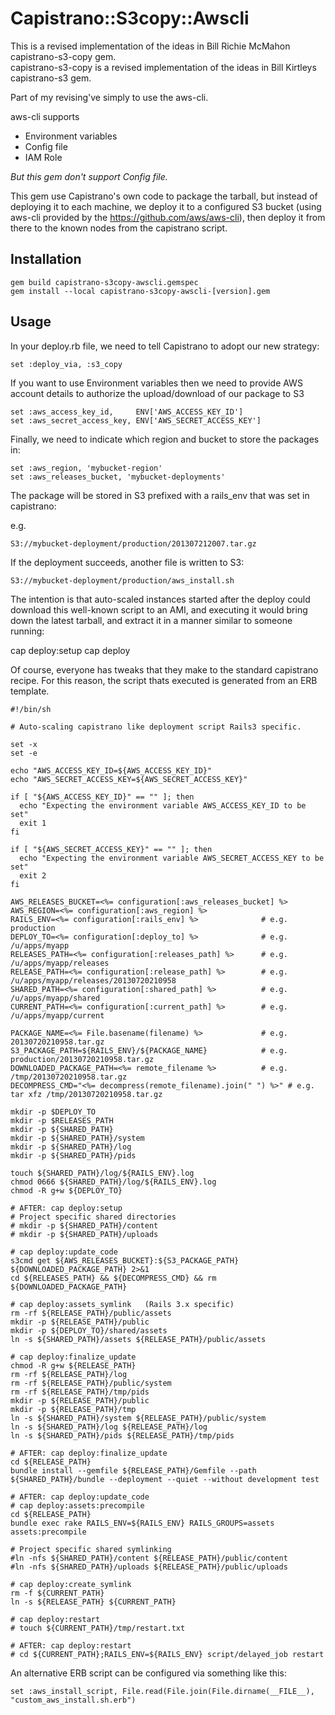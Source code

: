 # Capistrano::S3copy::Awscli

This is a revised implementation of the ideas in Bill Richie McMahon capistrano-s3-copy gem.   
capistrano-s3-copy is a revised implementation of the ideas in Bill Kirtleys capistrano-s3 gem.

Part of my revising've simply to use the aws-cli.

aws-cli supports 

* Environment variables
* Config file
* IAM Role

*But this gem don't support Config file.*

This gem use Capistrano's own code to package the tarball, but instead of deploying it to each
machine, we deploy it to a configured S3 bucket (using aws-cli provided by the https://github.com/aws/aws-cli),
then deploy it from there to the known nodes from the capistrano script.

## Installation
    
    gem build capistrano-s3copy-awscli.gemspec
    gem install --local capistrano-s3copy-awscli-[version].gem

## Usage

In your deploy.rb file, we need to tell Capistrano to adopt our new strategy:

    set :deploy_via, :s3_copy

If you want to use Environment variables then we need to provide AWS account details to authorize the upload/download of our 
package to S3

    set :aws_access_key_id,     ENV['AWS_ACCESS_KEY_ID']
    set :aws_secret_access_key, ENV['AWS_SECRET_ACCESS_KEY']

Finally, we need to indicate which region and bucket to store the packages in:

    set :aws_region, 'mybucket-region'
    set :aws_releases_bucket, 'mybucket-deployments'

The package will be stored in S3 prefixed with a rails_env that was set in capistrano:

e.g.

    S3://mybucket-deployment/production/201307212007.tar.gz

If the deployment succeeds, another file is written to S3:

    S3://mybucket-deployment/production/aws_install.sh

The intention is that auto-scaled instances started after the deploy could download this well-known script
to an AMI, and executing it would bring down the latest tarball, and extract it in a manner similar to
someone running:

  cap deploy:setup
  cap deploy

Of course, everyone has tweaks that they make to the standard capistrano recipe. For this reason, the script
thats executed is generated from an ERB template.


    #!/bin/sh

    # Auto-scaling capistrano like deployment script Rails3 specific.

    set -x
    set -e

    echo "AWS_ACCESS_KEY_ID=${AWS_ACCESS_KEY_ID}"
    echo "AWS_SECRET_ACCESS_KEY=${AWS_SECRET_ACCESS_KEY}"

    if [ "${AWS_ACCESS_KEY_ID}" == "" ]; then
      echo "Expecting the environment variable AWS_ACCESS_KEY_ID to be set"
      exit 1
    fi
    
    if [ "${AWS_SECRET_ACCESS_KEY}" == "" ]; then
      echo "Expecting the environment variable AWS_SECRET_ACCESS_KEY to be set"
      exit 2
    fi

    AWS_RELEASES_BUCKET=<%= configuration[:aws_releases_bucket] %>
    AWS_REGION=<%= configuration[:aws_region] %>
    RAILS_ENV=<%= configuration[:rails_env] %>              # e.g. production
    DEPLOY_TO=<%= configuration[:deploy_to] %>              # e.g. /u/apps/myapp
    RELEASES_PATH=<%= configuration[:releases_path] %>      # e.g. /u/apps/myapp/releases
    RELEASE_PATH=<%= configuration[:release_path] %>        # e.g. /u/apps/myapp/releases/20130720210958
    SHARED_PATH=<%= configuration[:shared_path] %>          # e.g. /u/apps/myapp/shared
    CURRENT_PATH=<%= configuration[:current_path] %>        # e.g. /u/apps/myapp/current

    PACKAGE_NAME=<%= File.basename(filename) %>             # e.g. 20130720210958.tar.gz
    S3_PACKAGE_PATH=${RAILS_ENV}/${PACKAGE_NAME}            # e.g. production/20130720210958.tar.gz
    DOWNLOADED_PACKAGE_PATH=<%= remote_filename %>          # e.g. /tmp/20130720210958.tar.gz
    DECOMPRESS_CMD="<%= decompress(remote_filename).join(" ") %>" # e.g. tar xfz /tmp/20130720210958.tar.gz

    mkdir -p $DEPLOY_TO
    mkdir -p $RELEASES_PATH
    mkdir -p ${SHARED_PATH}
    mkdir -p ${SHARED_PATH}/system
    mkdir -p ${SHARED_PATH}/log
    mkdir -p ${SHARED_PATH}/pids

    touch ${SHARED_PATH}/log/${RAILS_ENV}.log
    chmod 0666 ${SHARED_PATH}/log/${RAILS_ENV}.log
    chmod -R g+w ${DEPLOY_TO}

    # AFTER: cap deploy:setup
    # Project specific shared directories
    # mkdir -p ${SHARED_PATH}/content
    # mkdir -p ${SHARED_PATH}/uploads

    # cap deploy:update_code
    s3cmd get ${AWS_RELEASES_BUCKET}:${S3_PACKAGE_PATH} ${DOWNLOADED_PACKAGE_PATH} 2>&1
    cd ${RELEASES_PATH} && ${DECOMPRESS_CMD} && rm ${DOWNLOADED_PACKAGE_PATH}

    # cap deploy:assets_symlink   (Rails 3.x specific)
    rm -rf ${RELEASE_PATH}/public/assets
    mkdir -p ${RELEASE_PATH}/public
    mkdir -p ${DEPLOY_TO}/shared/assets
    ln -s ${SHARED_PATH}/assets ${RELEASE_PATH}/public/assets

    # cap deploy:finalize_update
    chmod -R g+w ${RELEASE_PATH}
    rm -rf ${RELEASE_PATH}/log
    rm -rf ${RELEASE_PATH}/public/system
    rm -rf ${RELEASE_PATH}/tmp/pids
    mkdir -p ${RELEASE_PATH}/public
    mkdir -p ${RELEASE_PATH}/tmp
    ln -s ${SHARED_PATH}/system ${RELEASE_PATH}/public/system
    ln -s ${SHARED_PATH}/log ${RELEASE_PATH}/log
    ln -s ${SHARED_PATH}/pids ${RELEASE_PATH}/tmp/pids

    # AFTER: cap deploy:finalize_update
    cd ${RELEASE_PATH}
    bundle install --gemfile ${RELEASE_PATH}/Gemfile --path ${SHARED_PATH}/bundle --deployment --quiet --without development test

    # AFTER: cap deploy:update_code
    # cap deploy:assets:precompile
    cd ${RELEASE_PATH}
    bundle exec rake RAILS_ENV=${RAILS_ENV} RAILS_GROUPS=assets assets:precompile

    # Project specific shared symlinking
    #ln -nfs ${SHARED_PATH}/content ${RELEASE_PATH}/public/content
    #ln -nfs ${SHARED_PATH}/uploads ${RELEASE_PATH}/public/uploads

    # cap deploy:create_symlink
    rm -f ${CURRENT_PATH}
    ln -s ${RELEASE_PATH} ${CURRENT_PATH}

    # cap deploy:restart
    # touch ${CURRENT_PATH}/tmp/restart.txt

    # AFTER: cap deploy:restart
    # cd ${CURRENT_PATH};RAILS_ENV=${RAILS_ENV} script/delayed_job restart

An alternative ERB script can be configured via something like this:

    set :aws_install_script, File.read(File.join(File.dirname(__FILE__), "custom_aws_install.sh.erb")
